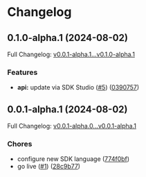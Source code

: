 # Changelog

## 0.1.0-alpha.1 (2024-08-02)

Full Changelog: [v0.0.1-alpha.1...v0.1.0-alpha.1](https://github.com/EndexAI/factset-mergers-and-acquisitions-api-python/compare/v0.0.1-alpha.1...v0.1.0-alpha.1)

### Features

* **api:** update via SDK Studio ([#5](https://github.com/EndexAI/factset-mergers-and-acquisitions-api-python/issues/5)) ([0390757](https://github.com/EndexAI/factset-mergers-and-acquisitions-api-python/commit/03907575e3bd95ea2908bc1c4cbd4a88be47312c))

## 0.0.1-alpha.1 (2024-08-02)

Full Changelog: [v0.0.1-alpha.0...v0.0.1-alpha.1](https://github.com/EndexAI/factset-mergers-and-acquisitions-api-python/compare/v0.0.1-alpha.0...v0.0.1-alpha.1)

### Chores

* configure new SDK language ([774f0bf](https://github.com/EndexAI/factset-mergers-and-acquisitions-api-python/commit/774f0bf9bd707bcd9995f789c4b9a917e5ec170a))
* go live ([#1](https://github.com/EndexAI/factset-mergers-and-acquisitions-api-python/issues/1)) ([28c9b77](https://github.com/EndexAI/factset-mergers-and-acquisitions-api-python/commit/28c9b770e15bd0070d663f11abc2463b0292e490))
